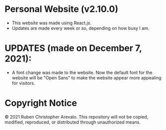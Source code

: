 # Personal Website (v2.10.0)

* This website was made using React.js.
* Updates are made every week or so, depending on how busy I am.

# UPDATES (made on December 7, 2021):

* A font change was made to the website. Now the default font for the website will be "Open Sans" to make the website appear more appealing for visitors.

# Copyright Notice

© 2021 Ruben Christopher Arevalo. This repository will not be copied, modified, reproduced, or distributed through unauthorized means.
